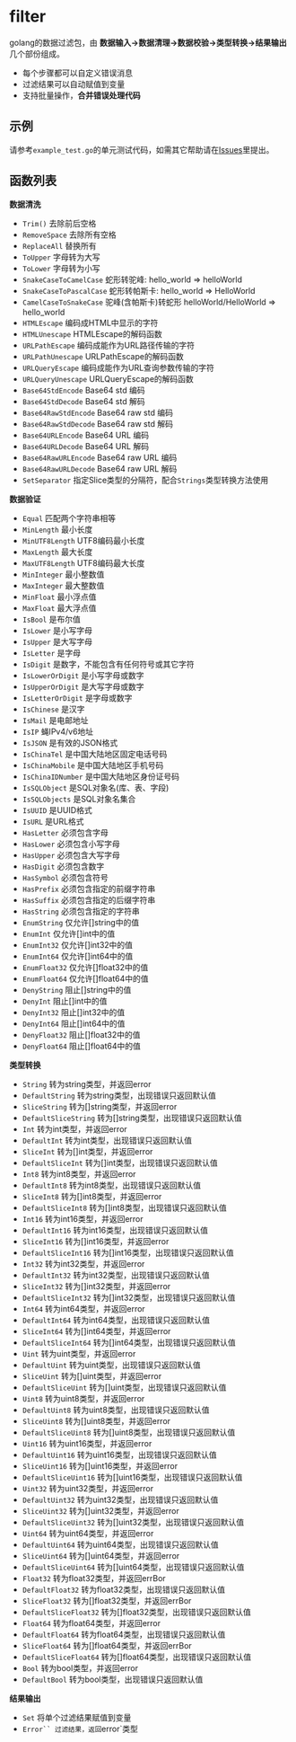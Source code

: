 # filter

golang的数据过滤包，由 **数据输入->数据清理->数据校验->类型转换->结果输出** 几个部份组成。

- 每个步骤都可以自定义错误消息
- 过滤结果可以自动赋值到变量
- 支持批量操作，**合并错误处理代码**

## 示例

请参考`example_test.go`的单元测试代码，如需其它帮助请在[Issues](https://github.com/dxvgef/filter/issues)里提出。

## 函数列表

**数据清洗**

- `Trim()` 去除前后空格
- `RemoveSpace` 去除所有空格
- `ReplaceAll` 替换所有
- `ToUpper` 字母转为大写
- `ToLower` 字母转为小写
- `SnakeCaseToCamelCase` 蛇形转驼峰: hello_world => helloWorld
- `SnakeCaseToPascalCase` 蛇形转帕斯卡: hello_world => HelloWorld
- `CamelCaseToSnakeCase` 驼峰(含帕斯卡)转蛇形 helloWorld/HelloWorld => hello_world
- `HTMLEscape` 编码成HTML中显示的字符
- `HTMLUnescape` HTMLEscape的解码函数
- `URLPathEscape` 编码成能作为URL路径传输的字符
- `URLPathUnescape` URLPathEscape的解码函数
- `URLQueryEscape` 编码成能作为URL查询参数传输的字符
- `URLQueryUnescape` URLQueryEscape的解码函数
- `Base64StdEncode` Base64 std 编码
- `Base64StdDecode` Base64 std 解码
- `Base64RawStdEncode` Base64 raw std 编码
- `Base64RawStdDecode` Base64 raw std 解码
- `Base64URLEncode` Base64 URL 编码
- `Base64URLDecode` Base64 URL 解码
- `Base64RawURLEncode` Base64 raw URL 编码
- `Base64RawURLDecode` Base64 raw URL 解码
- `SetSeparator` 指定Slice类型的分隔符，配合`Strings`类型转换方法使用


**数据验证**

- `Equal` 匹配两个字符串相等
- `MinLength` 最小长度
- `MinUTF8Length` UTF8编码最小长度
- `MaxLength` 最大长度
- `MaxUTF8Length` UTF8编码最大长度
- `MinInteger` 最小整数值
- `MaxInteger` 最大整数值
- `MinFloat` 最小浮点值
- `MaxFloat` 最大浮点值
- `IsBool` 是布尔值
- `IsLower` 是小写字母
- `IsUpper` 是大写字母
- `IsLetter` 是字母
- `IsDigit` 是数字，不能包含有任何符号或其它字符
- `IsLowerOrDigit` 是小写字母或数字
- `IsUpperOrDigit` 是大写字母或数字
- `IsLetterOrDigit` 是字母或数字
- `IsChinese` 是汉字
- `IsMail` 是电邮地址
- `IsIP` 蝇IPv4/v6地址
- `IsJSON` 是有效的JSON格式
- `IsChinaTel` 是中国大陆地区固定电话号码
- `IsChinaMobile` 是中国大陆地区手机号码
- `IsChinaIDNumber` 是中国大陆地区身份证号码
- `IsSQLObject` 是SQL对象名(库、表、字段)
- `IsSQLObjects` 是SQL对象名集合
- `IsUUID` 是UUID格式
- `IsURL` 是URL格式
- `HasLetter` 必须包含字母
- `HasLower` 必须包含小写字母
- `HasUpper` 必须包含大写字母
- `HasDigit` 必须包含数字
- `HasSymbol` 必须包含符号
- `HasPrefix` 必须包含指定的前缀字符串
- `HasSuffix` 必须包含指定的后缀字符串
- `HasString` 必须包含指定的字符串
- `EnumString` 仅允许[]string中的值
- `EnumInt` 仅允许[]int中的值
- `EnumInt32` 仅允许[]int32中的值
- `EnumInt64` 仅允许[]int64中的值
- `EnumFloat32` 仅允许[]float32中的值
- `EnumFloat64` 仅允许[]float64中的值
- `DenyString` 阻止[]string中的值
- `DenyInt` 阻止[]int中的值
- `DenyInt32` 阻止[]int32中的值
- `DenyInt64` 阻止[]int64中的值
- `DenyFloat32` 阻止[]float32中的值
- `DenyFloat64` 阻止[]float64中的值


**类型转换**

- `String` 转为string类型，并返回error
- `DefaultString` 转为string类型，出现错误只返回默认值
- `SliceString` 转为[]string类型，并返回error
- `DefaultSliceString` 转为[]string类型，出现错误只返回默认值
- `Int` 转为int类型，并返回error
- `DefaultInt` 转为int类型，出现错误只返回默认值
- `SliceInt` 转为[]int类型，并返回error
- `DefaultSliceInt` 转为[]int类型，出现错误只返回默认值
- `Int8` 转为int8类型，并返回error
- `DefaultInt8` 转为int8类型，出现错误只返回默认值
- `SliceInt8` 转为[]int8类型，并返回error
- `DefaultSliceInt8` 转为[]int8类型，出现错误只返回默认值
- `Int16` 转为int16类型，并返回error
- `DefaultInt16` 转为int16类型，出现错误只返回默认值
- `SliceInt16` 转为[]int16类型，并返回error
- `DefaultSliceInt16` 转为[]int16类型，出现错误只返回默认值
- `Int32` 转为int32类型，并返回error
- `DefaultInt32` 转为int32类型，出现错误只返回默认值
- `SliceInt32` 转为[]int32类型，并返回error
- `DefaultSliceInt32` 转为[]int32类型，出现错误只返回默认值
- `Int64` 转为int64类型，并返回error
- `DefaultInt64` 转为int64类型，出现错误只返回默认值
- `SliceInt64` 转为[]int64类型，并返回error
- `DefaultSliceInt64` 转为[]int64类型，出现错误只返回默认值
- `Uint` 转为uint类型，并返回error
- `DefaultUint` 转为uint类型，出现错误只返回默认值
- `SliceUint` 转为[]uint类型，并返回error
- `DefaultSliceUint` 转为[]uint类型，出现错误只返回默认值
- `Uint8` 转为uint8类型，并返回error
- `DefaultUint8` 转为uint8类型，出现错误只返回默认值
- `SliceUint8` 转为[]uint8类型，并返回error
- `DefaultSliceUint8` 转为[]uint8类型，出现错误只返回默认值
- `Uint16` 转为uint16类型，并返回error
- `DefaultUint16` 转为uint16类型，出现错误只返回默认值
- `SliceUint16` 转为[]uint16类型，并返回error
- `DefaultSliceUint16` 转为[]uint16类型，出现错误只返回默认值
- `Uint32` 转为uint32类型，并返回error
- `DefaultUint32` 转为uint32类型，出现错误只返回默认值
- `SliceUint32` 转为[]uint32类型，并返回error
- `DefaultSliceUint32` 转为[]uint32类型，出现错误只返回默认值
- `Uint64` 转为uint64类型，并返回error
- `DefaultUint64` 转为uint64类型，出现错误只返回默认值
- `SliceUint64` 转为[]uint64类型，并返回error
- `DefaultSliceUint64` 转为[]uint64类型，出现错误只返回默认值
- `Float32` 转为float32类型，并返回errBor
- `DefaultFloat32` 转为float32类型，出现错误只返回默认值
- `SliceFloat32` 转为[]float32类型，并返回errBor
- `DefaultSliceFloat32` 转为[]float32类型，出现错误只返回默认值
- `Float64` 转为float64类型，并返回error
- `DefaultFloat64` 转为float64类型，出现错误只返回默认值
- `SliceFloat64` 转为[]float64类型，并返回errBor
- `DefaultSliceFloat64` 转为[]float64类型，出现错误只返回默认值
- `Bool` 转为bool类型，并返回error
- `DefaultBool` 转为bool类型，出现错误只返回默认值


**结果输出**
- `Set` 将单个过滤结果赋值到变量
- `Error`` 过滤结果，返回`error`类型
